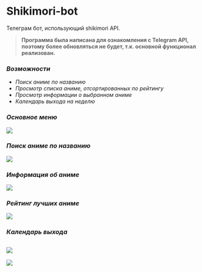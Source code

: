 # Shikimori-bot
Телеграм бот, использующий shikimori API.

> <b>Программа была написана для ознакомления с Telegram API, поэтому более обновляться не будет, т.к. основной функционал реализован.</b><i>
  
### Возможности
* Поиск аниме по названию
* Просмотр списка аниме, отсортированных по рейтингу
* Просмотр информации о выбранном аниме
* Календарь выхода на неделю

### Основное меню

![](https://i.imgur.com/NtvU7La.png)

### Поиск аниме по названию

![](https://i.imgur.com/548Rh35.png)

### Информация об аниме

![](https://i.imgur.com/QvlIlRK.png)

### Рейтинг лучших аниме

![](https://i.imgur.com/bjmgYaY.png)

### Календарь выхода

![](https://i.imgur.com/nqfO0xp.png)
---
![](https://i.imgur.com/6pkD5j2.png)

